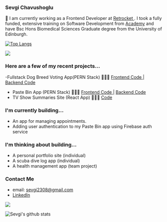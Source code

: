 ### Sevgi Chavushoglu 

👋 I am currently working as a Frontend Developer at <a href=https://github.com/retrocket> Retrocket </a>. I took a fully funded, extensive training on Software Development from <a href=https://academy.tech/>Academy</a> and have Bsc Hons Biomedical Sciences Graduate degree from the University of Edinburgh.

[![Top Langs](https://github-readme-stats.vercel.app/api/top-langs/?username=SEVGI1231&layout=compact)](https://github.com/SEVGI1231/github-readme-stats)

![](https://komarev.com/ghpvc/?username=SEVGI1231&color=ff69b4)

### Here are a few of my recent projects...

-Fullstack Dog Breed Voting App(PERN Stack) 👩🏻‍💻 <a href= https://github.com/SEVGI1231/dogBreedVote-frontend/settings/access?guidance_task> Frontend Code </a> | <a href=https://github.com/SEVGI1231/dogBreedVote> Backend Code </a>
- Paste Bin App (PERN Stack) 👩🏻‍💻  <a href= https://github.com/maemastersdev/Pastebin-Project-Front-End >Frontend Code </a> | <a href=https://github.com/SEVGI1231/C5A5_pastebin > Backend Code </a>
- TV Show Summaries Site (React App) 👩🏻‍💻 <a href= https://github.com/SEVGI1231/tv-shows> Code </a>


### I'm currently building...
- An app for managing appointments. 
- Adding user authentication to my Paste Bin app using Firebase auth service


### I'm thinking about building...
- A personal portfolio site (individual)
- A scuba dive log app (individual)
- A health management app (team project)

### Contact Me

- email: sevgi2308@gmail.com
- <a href= www.linkedin.com/in/sevgi-chavushoglu-a836a4154/> LinkedIn </a>

![](https://hit.yhype.me/github/profile?user_id=103056092)


![Sevgi's github stats](https://github-readme-stats.vercel.app/api?username=SEVGI1231)


<!--
**SEVGI1231/SEVGI1231** is a ✨ _special_ ✨ repository because its `README.md` (this file) appears on your GitHub profile.
-->
